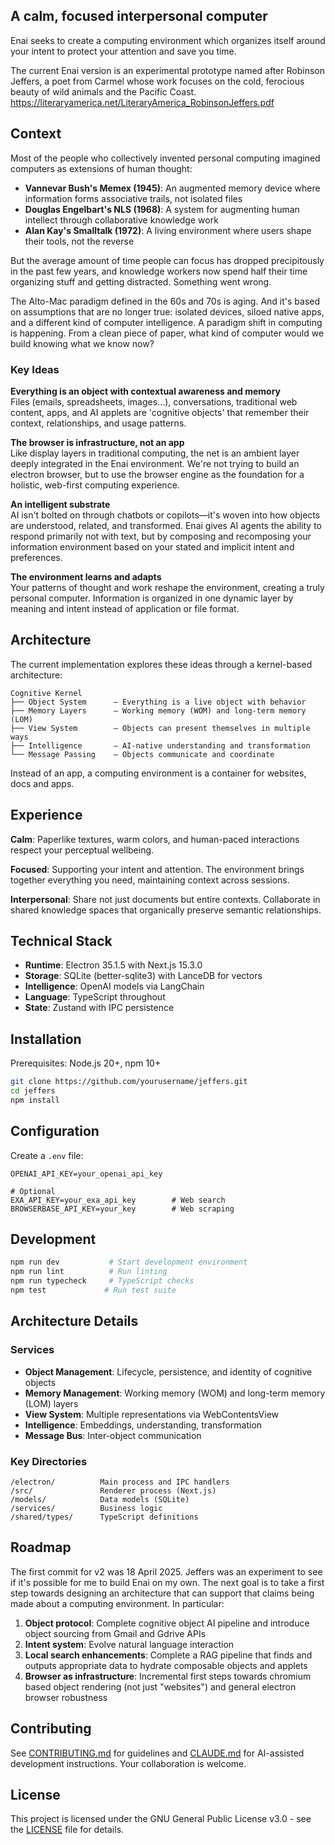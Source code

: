 ## A calm, focused interpersonal computer

Enai seeks to create a computing environment which organizes itself around your intent to protect your attention and save you time.

The current Enai version is an experimental prototype named after Robinson Jeffers, a poet from Carmel whose work focuses on the cold, ferocious beauty of wild animals and the Pacific Coast. https://literaryamerica.net/LiteraryAmerica_RobinsonJeffers.pdf


## Context

Most of the people who collectively invented personal computing imagined computers as extensions of human thought:

- **Vannevar Bush's Memex (1945)**: An augmented memory device where information forms associative trails, not isolated files
- **Douglas Engelbart's NLS (1968)**: A system for augmenting human intellect through collaborative knowledge work
- **Alan Kay's Smalltalk (1972)**: A living environment where users shape their tools, not the reverse

But the average amount of time people can focus has dropped precipitously in the past few years, and knowledge workers now spend half their time organizing stuff and getting distracted. Something went wrong. 

The Alto-Mac paradigm defined in the 60s and 70s is aging. And it's based on assumptions that are no longer true: isolated devices, siloed native apps, and a different kind of computer intelligence. A paradigm shift in computing is happening. From a clean piece of paper, what kind of computer would we build knowing what we know now?


### Key Ideas

**Everything is an object with contextual awareness and memory**  
Files (emails, spreadsheets, images...), conversations, traditional web content, apps, and AI applets are 'cognitive objects' that remember their context, relationships, and usage patterns.

**The browser is infrastructure, not an app**  
Like display layers in traditional computing, the net is an ambient layer deeply integrated in the Enai environment. We're not trying to build an electron browser, but to use the browser engine as the foundation for a holistic, web-first computing experience.

**An intelligent substrate**  
AI isn't bolted on through chatbots or copilots—it's woven into how objects are understood, related, and transformed. Enai gives AI agents the ability to respond primarily not with text, but by composing and recomposing your information environment based on your stated and implicit intent and preferences.

**The environment learns and adapts**  
Your patterns of thought and work reshape the environment, creating a truly personal computer. Information is organized in one dynamic layer by meaning and intent instead of application or file format. 


## Architecture

The current implementation explores these ideas through a kernel-based architecture:

```
Cognitive Kernel
├── Object System      — Everything is a live object with behavior
├── Memory Layers      — Working memory (WOM) and long-term memory (LOM)  
├── View System        — Objects can present themselves in multiple ways
├── Intelligence       — AI-native understanding and transformation
└── Message Passing    — Objects communicate and coordinate
```

Instead of an app, a computing environment is a container for websites, docs and apps.

## Experience

**Calm**: Paperlike textures, warm colors, and human-paced interactions respect your perceptual wellbeing.

**Focused**: Supporting your intent and attention. The environment brings together everything you need, maintaining context across sessions.

**Interpersonal**: Share not just documents but entire contexts. Collaborate in shared knowledge spaces that organically preserve semantic relationships.


## Technical Stack

- **Runtime**: Electron 35.1.5 with Next.js 15.3.0
- **Storage**: SQLite (better-sqlite3) with LanceDB for vectors
- **Intelligence**: OpenAI models via LangChain
- **Language**: TypeScript throughout
- **State**: Zustand with IPC persistence

## Installation

Prerequisites: Node.js 20+, npm 10+

```bash
git clone https://github.com/yourusername/jeffers.git
cd jeffers
npm install
```

## Configuration

Create a `.env` file:

```
OPENAI_API_KEY=your_openai_api_key

# Optional
EXA_API_KEY=your_exa_api_key        # Web search
BROWSERBASE_API_KEY=your_key        # Web scraping
```

## Development

```bash
npm run dev           # Start development environment
npm run lint          # Run linting
npm run typecheck     # TypeScript checks
npm test             # Run test suite
```

## Architecture Details

### Services
- **Object Management**: Lifecycle, persistence, and identity of cognitive objects
- **Memory Management**: Working memory (WOM) and long-term memory (LOM) layers
- **View System**: Multiple representations via WebContentsView
- **Intelligence**: Embeddings, understanding, transformation
- **Message Bus**: Inter-object communication

### Key Directories
```
/electron/          Main process and IPC handlers
/src/               Renderer process (Next.js)
/models/            Data models (SQLite)
/services/          Business logic
/shared/types/      TypeScript definitions
```

## Roadmap

The first commit for v2 was 18 April 2025. Jeffers was an experiment to see if it's possible for me to build Enai on my own. The next goal is to take a first step towards designing an architecture that can support that claims being made about a computing environment. In particular:

1. **Object protocol**: Complete cognitive object AI pipeline and introduce object sourcing from Gmail and Gdrive APIs 
2. **Intent system**: Evolve natural language interaction
3. **Local search enhancements**: Complete a RAG pipeline that finds and outputs appropriate data to hydrate composable objects and applets
4. **Browser as infrastructure**: Incremental first steps towards chromium based object rendering (not just "websites") and general electron browser robustness

## Contributing

See [CONTRIBUTING.md](./CONTRIBUTING.md) for guidelines and [CLAUDE.md](./CLAUDE.md) for AI-assisted development instructions. Your collaboration is welcome.

## License

This project is licensed under the GNU General Public License v3.0 - see the [LICENSE](LICENSE) file for details.
